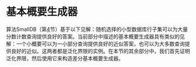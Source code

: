 # 基本概要生成器

算法SmallDB（第[4](/4-Releasing-Linear-Quries-with-Correlated-Error/Overview.html)节）基于以下见解：随机选择的小型数据库行子集可以为大量分数计数查询提供良好的答案。当前部分中描述的基本概要生成器具有类似的见解：一个小概要可以为一小部分查询提供良好的近似答案，也可以为大多数查询提供良好的近似。这两者都是泛化界限的实例。在本节的其余部分中，我们首先证明泛化界限，然后使用它来构造差分基本概要生成器。
